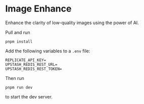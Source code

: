 # Image Enhance

Enhance the clarity of low-quality images using the power of AI.

Pull and run

```
pnpm install
```

Add the following variables to a `.env` file:

```
REPLICATE_API_KEY=
UPSTASH_REDIS_REST_URL=
UPSTASH_REDIS_REST_TOKEN=
```

Then run

```
pnpm run dev
```

to start the dev server.
